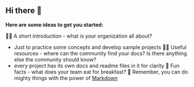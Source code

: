## Hi there 👋


**Here are some ideas to get you started:**

🙋‍♀️ A short introduction - what is your organization all about?
- Just to practice some concepts and develop sample projects
👩‍💻 Useful resources - where can the community find your docs? Is there anything else the community should know?
- every project has its own docs and readme files in it for clarity
🍿 Fun facts - what does your team eat for breakfast?
🧙 Remember, you can do mighty things with the power of [Markdown](https://docs.github.com/github/writing-on-github/getting-started-with-writing-and-formatting-on-github/basic-writing-and-formatting-syntax)

